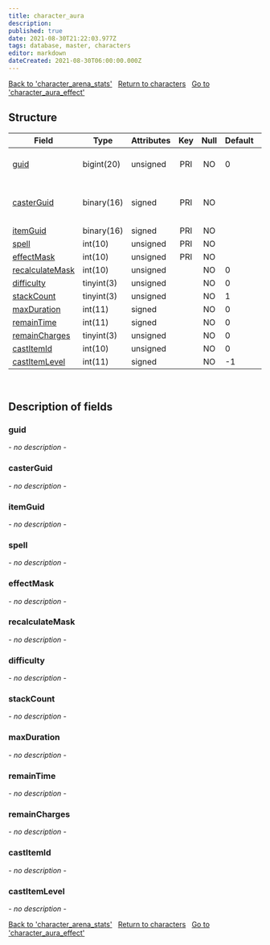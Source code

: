```yaml
---
title: character_aura
description: 
published: true
date: 2021-08-30T21:22:03.977Z
tags: database, master, characters
editor: markdown
dateCreated: 2021-08-30T06:00:00.000Z
---
```


<a href="https://trinitycore.info/en/database/master/characters/character_arena_stats" class="mt-5 v-btn v-btn--depressed v-btn--flat v-btn--outlined theme--light v-size--default darkblue--text text--lighten-3"><span class="v-btn__content"><i aria-hidden="true" class="v-icon notranslate v-icon--left mdi mdi-arrow-left theme--light"></i><span>Back to 'character_arena_stats'</span></span></a>&nbsp;&nbsp;&nbsp;<a href="https://trinitycore.info/en/database/master/characters/home" class="mt-5 v-btn v-btn--depressed v-btn--flat v-btn--outlined theme--light v-size--default darkblue--text text--lighten-3"><span class="v-btn__content"><i aria-hidden="true" class="v-icon notranslate v-icon--left mdi mdi-home-outline theme--light"></i><span>Return to characters</span></span></a>&nbsp;&nbsp;&nbsp;<a href="https://trinitycore.info/en/database/master/characters/character_aura_effect" class="mt-5 v-btn v-btn--depressed v-btn--flat v-btn--outlined theme--light v-size--default darkblue--text text--lighten-3"><span class="v-btn__content"><span>Go to 'character_aura_effect'</span><i aria-hidden="true" class="v-icon notranslate v-icon--right mdi mdi-arrow-right theme--light"></i></span></a>

## Structure

| Field | Type | Attributes | Key | Null | Default | Extra | Comment |
| --- | --- | --- | :---: | :---: | --- | --- | --- |
| [guid](#guid) | bigint(20) | unsigned | PRI | NO | 0 |  | Global Unique Identifier |
| [casterGuid](#casterguid) | binary(16) | signed | PRI | NO |  |  | Full Global Unique Identifier |
| [itemGuid](#itemguid) | binary(16) | signed | PRI | NO |  |  |  |
| [spell](#spell) | int(10) | unsigned | PRI | NO |  |  |  |
| [effectMask](#effectmask) | int(10) | unsigned | PRI | NO |  |  |  |
| [recalculateMask](#recalculatemask) | int(10) | unsigned |  | NO | 0 |  |  |
| [difficulty](#difficulty) | tinyint(3) | unsigned |  | NO | 0 |  |  |
| [stackCount](#stackcount) | tinyint(3) | unsigned |  | NO | 1 |  |  |
| [maxDuration](#maxduration) | int(11) | signed |  | NO | 0 |  |  |
| [remainTime](#remaintime) | int(11) | signed |  | NO | 0 |  |  |
| [remainCharges](#remaincharges) | tinyint(3) | unsigned |  | NO | 0 |  |  |
| [castItemId](#castitemid) | int(10) | unsigned |  | NO | 0 |  |  |
| [castItemLevel](#castitemlevel) | int(11) | signed |  | NO | -1 |  |  |
&nbsp;
## Description of fields

### guid
*- no description -*
&nbsp;

### casterGuid
*- no description -*
&nbsp;

### itemGuid
*- no description -*
&nbsp;

### spell
*- no description -*
&nbsp;

### effectMask
*- no description -*
&nbsp;

### recalculateMask
*- no description -*
&nbsp;

### difficulty
*- no description -*
&nbsp;

### stackCount
*- no description -*
&nbsp;

### maxDuration
*- no description -*
&nbsp;

### remainTime
*- no description -*
&nbsp;

### remainCharges
*- no description -*
&nbsp;

### castItemId
*- no description -*
&nbsp;

### castItemLevel
*- no description -*
&nbsp;

<a href="https://trinitycore.info/en/database/master/characters/character_arena_stats" class="mt-5 v-btn v-btn--depressed v-btn--flat v-btn--outlined theme--light v-size--default darkblue--text text--lighten-3"><span class="v-btn__content"><i aria-hidden="true" class="v-icon notranslate v-icon--left mdi mdi-arrow-left theme--light"></i><span>Back to 'character_arena_stats'</span></span></a>&nbsp;&nbsp;&nbsp;<a href="https://trinitycore.info/en/database/master/characters/home" class="mt-5 v-btn v-btn--depressed v-btn--flat v-btn--outlined theme--light v-size--default darkblue--text text--lighten-3"><span class="v-btn__content"><i aria-hidden="true" class="v-icon notranslate v-icon--left mdi mdi-home-outline theme--light"></i><span>Return to characters</span></span></a>&nbsp;&nbsp;&nbsp;<a href="https://trinitycore.info/en/database/master/characters/character_aura_effect" class="mt-5 v-btn v-btn--depressed v-btn--flat v-btn--outlined theme--light v-size--default darkblue--text text--lighten-3"><span class="v-btn__content"><span>Go to 'character_aura_effect'</span><i aria-hidden="true" class="v-icon notranslate v-icon--right mdi mdi-arrow-right theme--light"></i></span></a>

